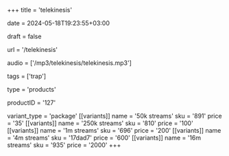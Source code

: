 +++
title = 'telekinesis'

date = 2024-05-18T19:23:55+03:00

draft = false

url = '/telekinesis'

audio = ['/mp3/telekinesis/telekinesis.mp3']

tags = ['trap']

type = 'products'

productID = '127'

variant_type = 'package'
[[variants]]
name = '50k streams'
sku = '891'
price = '35'
[[variants]]
name = '250k streams'
sku = '810'
price = '100'
[[variants]]
name = '1m streams'
sku = '696'
price = '200'
[[variants]]
name = '4m streams'
sku = '17dad7'
price = '600'
[[variants]]
name = '16m streams'
sku = '935'
price = '2000'
+++
